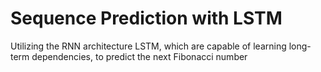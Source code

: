 # Sequence Prediction with LSTM

Utilizing the RNN architecture LSTM, which are capable of learning long-term 
dependencies, to predict the next Fibonacci number
